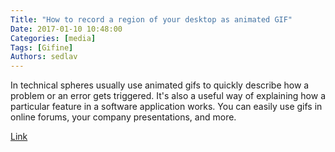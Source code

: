 ```yaml
---
Title: "How to record a region of your desktop as animated GIF"
Date: 2017-01-10 10:48:00
Categories: [media]
Tags: [Gifine]
Authors: sedlav
---
```


 In technical spheres usually use animated gifs to quickly describe how a problem or an error gets triggered. It's also a useful way of explaining how a particular feature in a software application works. You can easily use gifs in online forums, your company presentations, and more.

[Link](https://www.howtoforge.com/tutorial/record-screen-to-animated-gif-on-linux/)
